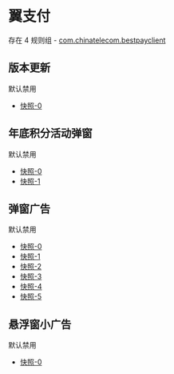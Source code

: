 # 翼支付

存在 4 规则组 - [com.chinatelecom.bestpayclient](/src/apps/com.chinatelecom.bestpayclient.ts)

## 版本更新

默认禁用

- [快照-0](https://i.gkd.li/import/13391544)

## 年底积分活动弹窗

默认禁用

- [快照-0](https://i.gkd.li/import/13543032)
- [快照-1](https://i.gkd.li/import/13625037)

## 弹窗广告

默认禁用

- [快照-0](https://i.gkd.li/import/13402692)
- [快照-1](https://i.gkd.li/import/13455790)
- [快照-2](https://i.gkd.li/import/13626324)
- [快照-3](https://i.gkd.li/import/13455929)
- [快照-4](https://i.gkd.li/import/13696322)
- [快照-5](https://i.gkd.li/import/13696323)

## 悬浮窗小广告

默认禁用

- [快照-0](https://i.gkd.li/import/13402711)
